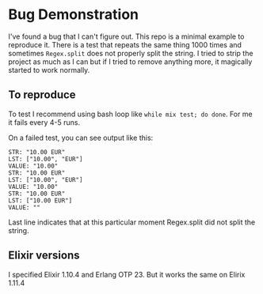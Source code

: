# Bug Demonstration

I've found a bug that I can't figure out.
This repo is a minimal example to reproduce it.
There is a test that repeats the same thing 1000 times and sometimes
`Regex.split` does not properly split the string.
I tried to strip the project as much as I can but if I tried to remove anything more,
it magically started to work normally.

## To reproduce

To test I recommend using bash loop like `while mix test; do done`.
For me it fails every 4-5 runs.

On a failed test, you can see output like this:

```
STR: "10.00 EUR"
LST: ["10.00", "EUR"]
VALUE: "10.00"
STR: "10.00 EUR"
LST: ["10.00", "EUR"]
VALUE: "10.00"
STR: "10.00 EUR"
LST: ["10.00 EUR"]
VALUE: ""
```

Last line indicates that at this particular moment Regex.split did not split the string.

## Elixir versions

I specified Elixir 1.10.4 and Erlang OTP 23. But it works the same on Elirix 1.11.4
